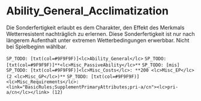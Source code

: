 # Ability_General_Acclimatization

Die Sonderfertigkeit erlaubt es dem Charakter, den Effekt des Merkmals Wetterresistent nachträglich zu erlernen. Diese Sonderfertigkeit ist nur nach längerem Aufenthalt unter extremen Wetterbedingungen erwerbbar. Nicht bei Spielbeginn wählbar.

`SP_TODO: [txt(col=#9F9F9F)]<lc>Ability_General</lc>`
`SP_TODO: [txt(col=#9F9F9F)]**<lc>Misc_PassiveAbility</lc>**`
`SP_TODO: [mis]`
`SP_TODO: [txt(col=#9F9F9F)]<lc>Misc_Costs</lc>: **200 <lc>Misc_EP</lc> (2 <lc>Misc_GP</lc>)**`
`SP_TODO: [txt(col=#9F9F9F)]<lc>Misc_Requirements</lc>: <link="BasicRules;SupplementPrimaryAttributes;pri-a/cn"><lc>pri-a/cn</lc></link> (12)`
